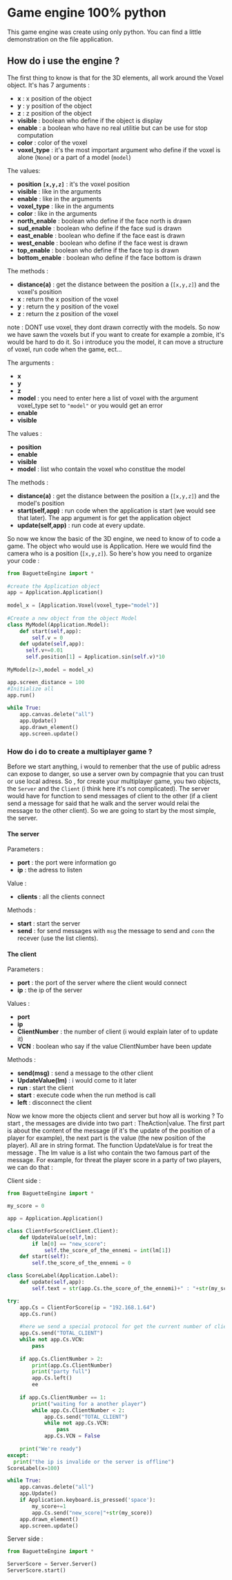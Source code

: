 # Game engine 100% python
  This game engine was create using only python. You can find a little demonstration on the file application.

## How do i use the engine ?

  The first thing to know is that for the 3D elements, all work around the Voxel object. It's has 7 arguments :
  * **x** : x position of the object
  * **y** : y position of the object
  * **z** : z position of the object
  * **visible** : boolean who define if the object is display
  * **enable** : a boolean who have no real utilitie but can be use for stop computation
  * **color** : color of the voxel
  * **voxel_type** : it's the most important argument who define if the voxel is alone (```None```) or a part of a model (```model```)
  
  The values:
  * **position ```[x,y,z]```** : it's the voxel position
  * **visible** : like in the arguments
  * **enable** : like in the arguments
  * **voxel_type** : like in the arguments
  * **color** : like in the arguments
  * **north_enable** : boolean who define if the face north is drawn
  * **sud_enable** : boolean who define if the face sud is drawn
  * **east_enable** : boolean who define if the face east is drawn
  * **west_enable** : boolean who define if the face west is drawn
  * **top_enable** : boolean who define if the face top is drawn
  * **bottom_enable** : boolean who define if the face bottom is drawn
  
  The methods :
  * **distance(a)** : get the distance between the position a (```[x,y,z]```) and the voxel's position
  * **x** : return the x position of the voxel
  * **y** : return the y position of the voxel
  * **z** : return the z position of the voxel
  
  note : DONT use voxel, they dont drawn correctly with the models.
    So now we have sawn the voxels but if you want to create for example a zombie, it's would be hard to do it. So i introduce you the model, it can move a structure of voxel, run code when the game, ect...
  
  The arguments :
  * **x**
  * **y**
  * **z**
  * **model** : you need to enter here a list of voxel with the argument voxel_type set to ```"model"``` or you would get an error
  * **enable**
  * **visible**
  
  The values :
  * **position**
  * **enable**
  * **visible**
  * **model** : list who contain the voxel who constitue the model
  
  The methods :
  * **distance(a)** : get the distance between the position a (```[x,y,z]```) and the model's position
  * **start(self,app)** : run code when the application is start (we would see that later). The app argument is for get the application object
  * **update(self,app)** : run code at every update.
  
  So now we know the basic of the 3D engine, we need to know of to code a game. The object who would use is Application. Here we would find the camera who is a position (```[x,y,z]```). So here's how you need to organize your code :

```python
from BaguetteEngine import *
  
#create the Application object
app = Application.Application()
  
model_x = [Application.Voxel(voxel_type="model")]
  
#Create a new object from the object Model
class MyModel(Application.Model):
    def start(self,app):
        self.v = 0
    def update(self,app):
      self.v+=0.01
      self.position[1] = Application.sin(self.v)*10
  
MyModel(z=3,model = model_x)

app.screen_distance = 100 
#Initialize all
app.run()
  
while True:
    app.canvas.delete("all")
    app.Update()
    app.drawn_element()
    app.screen.update()
```
### How do i do to create a multiplayer game ?
  Before we start anything, i would to remenber that the use of public adress can expose to danger, so use a server own by compagnie that you can trust or use local adress. 
  So , for create your multiplayer game, you two objects, the ```Server``` and the ```Client``` (i think here it's not complicated). The server would have for function to send messages of client to the other (if a client send a message for said that he walk and the server would relai the message to the other client). So we are going to start by the most simple, the server.

#### The server

Parameters : 
* **port** : the port were information go
* **ip** : the adress to listen

Value :
* **clients** : all the clients connect

Methods :
* **start** : start the server
* **send** : for send messages with ```msg``` the message to send and ```conn``` the recever (use the list clients).

#### The client

Parameters :
* **port** : the port of the server where the client would connect
* **ip** : the ip of the server

Values :
* **port**
* **ip**
* **ClientNumber** : the number of client (i would explain later of to update it)
* **VCN** : boolean who say if the value ClientNumber have been update

Methods :
* **send(msg)** : send a message to the other client
* **UpdateValue(lm)** : i would come to it later
* **run** : start the client
* **start** : execute code when the run method is call
* **left** : disconnect the client

Now we know more the objects client and server but how all is working ? To start , the messages are divide into two part : TheAction|value. The first part is about the content of the message (if it's the update of the position of a player for example), the next part is the value (the new position of the player). All are in string format. The function UpdateValue is for treat the message . The lm value is a list who contain the two famous part of the message. For example, for threat the player score in a party of two players, we can do that : 

Client side :

```python
from BaguetteEngine import *

my_score = 0

app = Application.Application()

class ClientForScore(Client.Client):
    def UpdateValue(self,lm):
        if lm[0] == "new_score":
            self.the_score_of_the_ennemi = int(lm[1])
    def start(self):
        self.the_score_of_the_ennemi = 0

class ScoreLabel(Application.Label):
    def update(self,app):
        self.text = str(app.Cs.the_score_of_the_ennemi)+" : "+str(my_score)

try:
    app.Cs = ClientForScore(ip = "192.168.1.64")
    app.Cs.run()
    
    #here we send a special protocol for get the current number of client
    app.Cs.send("TOTAL_CLIENT")
    while not app.Cs.VCN:
        pass
      
    if app.Cs.ClientNumber > 2:
        print(app.Cs.ClientNumber)
        print("party full")
        app.Cs.left()
        ee
      
    if app.Cs.ClientNumber == 1:
        print("waiting for a another player")
        while app.Cs.ClientNumber < 2:
            app.Cs.send("TOTAL_CLIENT")
            while not app.Cs.VCN:
                pass
            app.Cs.VCN = False
      
    print("We're ready")
except:
  print("the ip is invalide or the server is offline")
ScoreLabel(x=100)

while True:
    app.canvas.delete("all")
    app.Update()
    if Application.keyboard.is_pressed('space'):
        my_score+=1
        app.Cs.send("new_score|"+str(my_score))
    app.drawn_element()
    app.screen.update()

```

Server side :

```python
from BaguetteEngine import *

ServerScore = Server.Server()
ServerScore.start()
```

